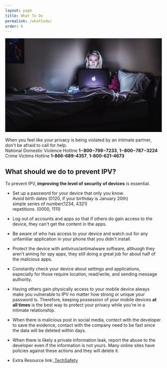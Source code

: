 ```yaml
---
layout: page
title: What To Do
permalink: /whattodo/
order: 6
---
```


<img src="../images/IPV2.jpg" alt="Hacking" class="center responsive-content">

When you feel like your privacy is being violated by an intimate partner, don't be afraid to call for help. <br>
  National Domestic Violence Hotline <strong>1−800−799−7233</strong>,
                                     <strong>1−800−787−3224</strong> <br>
  Crime Victims Hotline              <strong>1-866-689-4357</strong>,
                                     <strong>1-800-621-4673</strong> <br>

<h2>What should we do to prevent IPV?</h2>

To prevent IPV, <strong>improving the level of security of devices</strong> is essential.<br>

*	Set up a password for your device that only you know. <br>
Avoid birth dates (0120, if your birthday is January 20th)<br>
simple series of number(1234, 4321)<br>
repetitions. (0000, 1111)<br>

*	Log out of accounts and apps so that if others do gain access to the device, they can't get the content in the apps.<br>

*	Be aware of who has access to your device and watch out for any unfamiliar application in your phone that you didn't install.<br>

*	Protect the device with antivirus/antimalware software, althuogh they aren’t aiming for spy apps, they still doing a great job for about half of the malicious apps.<br>

*	Constantly check your device about settings and applications, especially for those require location, read/write, and sending message authority. <br>

*	Having others gain physically access to your mobile device always make you vulnerable to IPV no matter how strong or unique your password is. Therefore, keeping possession of your mobile devices <strong>at all times</strong> is the best way to protect your privacy while you're in a intimate relationship.

* When there is malicious post in social media, contect with the developer to save the evidence, contact with the company need to be fast since the data will be deleted within days.

* When there is likely a private information leak, report the abuse to the developer even if the information is not yours. Many online sites have policies against these actions and they will delete it.

* Extra Resource link:<a href="http://TechSafety.org/resources"> TechSafety </a>
